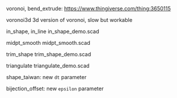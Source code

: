 voronoi, bend_extrude:
    https://www.thingiverse.com/thing:3650115

voronoi3d
    3d version of voronoi, slow but workable

in_shape, in_line
    in_shape_demo.scad

midpt_smooth
    midpt_smooth.scad

trim_shape
    trim_shape_demo.scad

triangulate
    triangulate_demo.scad    

shape_taiwan: new `dt` parameter

bijection_offset: new `epsilon` parameter
